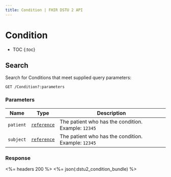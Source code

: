 ```yaml
---
title: Condition | FHIR DSTU 2 API
---
```


# Condition

* TOC
{:toc}

## Search

Search for Conditions that meet supplied query parameters:

    GET /Condition?:parameters

### Parameters

 Name    | Type                                                           | Description
---------|----------------------------------------------------------------|----------------------------------------------------
`patient`|[`reference`](http://hl7.org/fhir/2015May/search.html#reference)| The patient who has the condition. Example: `12345`
`subject`|[`reference`](http://hl7.org/fhir/2015May/search.html#reference)| The patient who has the condition. Example: `12345`

### Response

<%= headers 200 %>
<%= json(:dstu2_condition_bundle) %>